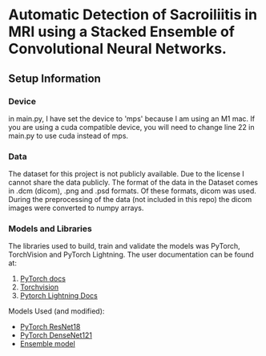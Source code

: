 # Automatic Detection of Sacroiliitis in MRI using a Stacked Ensemble of Convolutional Neural Networks.

## Setup Information
### Device
in main.py, I have set the device to 'mps' because I am using an M1 mac.
If you are using a cuda compatible device, you will need to change line 22 in main.py to use cuda instead of mps.

### Data
The dataset for this project is not publicly available. Due to the license I cannot share the data publicly.
The format of the data in the Dataset comes in .dcm (dicom), .png and .psd formats. Of these formats, dicom was used.
During the preprocessing of the data (not included in this repo) the dicom images were converted to numpy arrays.

### Models and Libraries
The libraries used to build, train and validate the models was PyTorch, TorchVision and PyTorch Lightning.
The user documentation can be found at:
<ol>
<li><a href="https://pytorch.org/docs/stable/index.html">PyTorch docs</a></li>
<li><a href="https://pytorch.org/vision/stable/index.html">Torchvision</a> </li>
<li><a href="https://pytorch-lightning.readthedocs.io/en/1.3.8/">Pytorch Lightning Docs</a> </li>
</ol>

Models Used (and modified):
<ul>
<li><a href="https://pytorch.org/vision/stable/models/generated/torchvision.models.resnet18.html?highlight=resnet18#torchvision.models.resnet18">PyTorch ResNet18</a> </li>
<li><a href="https://pytorch.org/vision/stable/models/generated/torchvision.models.densenet121.html#torchvision.models.densenet121">PyTorch DenseNet121</a> </li>
<li><a href="SIJEnsemble.py">Ensemble model</a> </li>
</ul>
